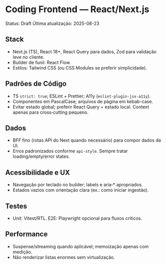 # Coding Frontend — React/Next.js

Status: Draft
Última atualização: 2025-08-23

## Stack
- Next.js (TS), React 18+, React Query para dados, Zod para validação leve no cliente.
- Builder de funil: React Flow.
- Estilos: Tailwind CSS (ou CSS Modules se preferir simplicidade).

## Padrões de Código
- TS `strict: true`; ESLint + Prettier; A11y (`eslint-plugin-jsx-a11y`).
- Componentes em PascalCase; arquivos de página em kebab-case.
- Evitar estado global; preferir React Query + estado local. Context apenas para cross‑cutting pequeno.

## Dados
- BFF fino (rotas API do Next quando necessário) para compor dados da UI.
- Erros padronizados conforme `api-style`. Sempre tratar loading/empty/error states.

## Acessibilidade e UX
- Navegação por teclado no builder; labels e aria‑* apropriados.
- Estados vazios com orientação clara (ex.: como iniciar ingestão).

## Testes
- Unit: Vitest/RTL. E2E: Playwright opcional para fluxos críticos.

## Performance
- Suspense/streaming quando aplicável; memoização apenas com medição.
- Não renderizar listas enormes sem virtualização.
